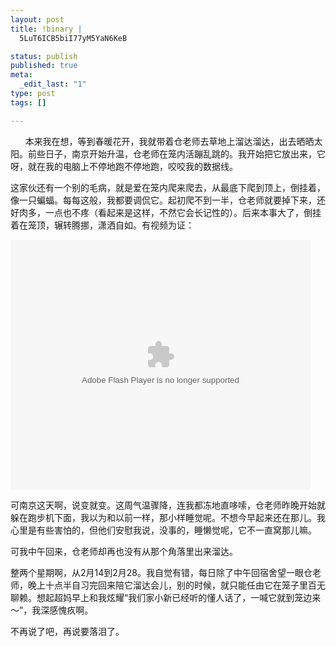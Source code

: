 ```yaml
--- 
layout: post
title: !binary |
  5LuT6ICB5biI77yM5YaN6KeB

status: publish
published: true
meta: 
  _edit_last: "1"
type: post
tags: []

---
```


      本来我在想，等到春暖花开，我就带着仓老师去草地上溜达溜达，出去晒晒太阳。前些日子，南京开始升温，仓老师在笼内活蹦乱跳的。我开始把它放出来，它呀，就在我的电脑上不停地跑不停地跑，咬咬我的数据线。<!--more-->


  这家伙还有一个别的毛病，就是爱在笼内爬来爬去，从最底下爬到顶上，倒挂着，像一只蝙蝠。每每这般，我都要调侃它。起初爬不到一半，仓老师就要掉下来，还好肉多，一点也不疼（看起来是这样，不然它会长记性的）。后来本事大了，倒挂着在笼顶，辗转腾挪，潇洒自如。有视频为证：


<object width="480" height="400" classid="clsid:d27cdb6e-ae6d-11cf-96b8-444553540000" codebase="http://download.macromedia.com/pub/shockwave/cabs/flash/swflash.cab#version=6,0,40,0"><param name="src" value="http://player.youku.com/player.php/sid/XMzU3OTQxNTg0/v.swf" /><param name="quality" value="high" /><param name="allowscriptaccess" value="sameDomain" /><embed width="480" height="400" type="application/x-shockwave-flash" src="http://player.youku.com/player.php/sid/XMzU3OTQxNTg0/v.swf" quality="high" allowscriptaccess="sameDomain" /></object>


可南京这天啊，说变就变。这周气温骤降，连我都冻地直哆嗦，仓老师昨晚开始就躲在跑步机下面，我以为和以前一样，那小样睡觉呢。不想今早起来还在那儿。我心里是有些害怕的，但他们安慰我说，没事的，睡懒觉呢，它不一直窝那儿嘛。


可我中午回来，仓老师却再也没有从那个角落里出来溜达。


整两个星期啊，从2月14到2月28。我自觉有错，每日除了中午回宿舍望一眼仓老师，晚上十点半自习完回来陪它溜达会儿，别的时候，就只能任由它在笼子里百无聊赖。想起超妈早上和我炫耀“我们家小新已经听的懂人话了，一喊它就到笼边来～”，我深感愧疚啊。


不再说了吧，再说要落泪了。



